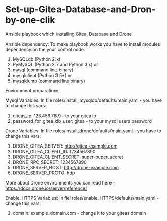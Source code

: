 # Set-up-Gitea-Database-and-Dron-by-one-clik
Ansible playbook which installing Gitea, Database and Drone 

Ansible dependency:
To make playbook works you have to install modules dependency on the your control node.
1) MySQLdb (Python 2.x)
2) PyMySQL (Python 2.7 and Python 3.x) or
3) mysql (command line binary)
4) mysqlclient (Python 3.5+) or
5) mysqldump (command line binary)

Environment preparation:

Mysql Variables:
In file roles/install_mysqldb/defaults/main.yaml - you have to change this vars:

1) giteas_ip: 123.456.78.9 - to your gitea ip
2) password_for_gitea_db_user: gitea - to your mysql users password

Drone Variables:
In file roles/install_drone/defaults/main.yaml - you have to change this vars:

1) DRONE_GITEA_SERVER: http://gitea-example.com
2) DRONE_GITEA_CLIENT_ID: 1234567890
3) DRONE_GITEA_CLIENT_SECRET: super-puper_secret
4) DRONE_RPC_SECRET: 1234567890
5) DRONE_SERVER_HOST: http://drone-example.com
6) DRONE_SERVER_PROTO: http

More about Drone environments you can read here - https://docs.drone.io/server/reference/

Enable_HTTPS Variables:
In fiel roles/enable_HTTPS/defaults/main.yaml - change this vars:

1) domain: example_domain.com - change it to your giteas domain

